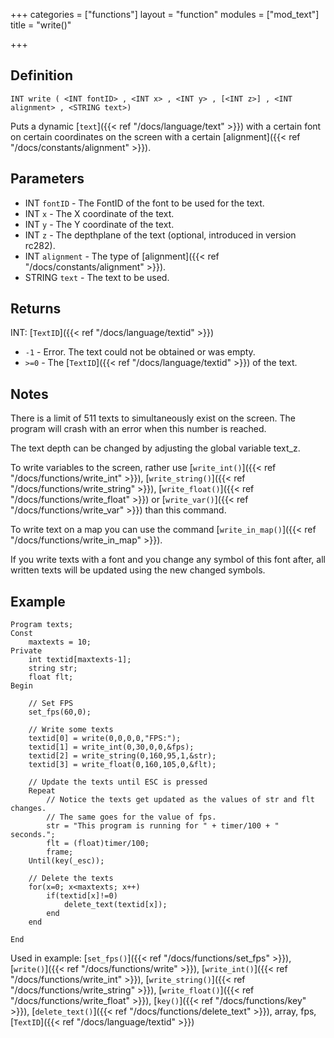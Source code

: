+++
categories = ["functions"]
layout = "function"
modules = ["mod_text"]
title = "write()"

+++

## Definition

    INT write ( <INT fontID> , <INT x> , <INT y> , [<INT z>] , <INT alignment> , <STRING text>)

Puts a dynamic [`text`]({{< ref "/docs/language/text" >}}) with a certain font on certain coordinates on the screen with a certain [alignment]({{< ref "/docs/constants/alignment" >}}).

## Parameters

- INT `fontID` - The FontID of the font to be used for the text.
- INT `x` - The X coordinate of the text.
- INT `y` - The Y coordinate of the text.
- INT `z` - The depthplane of the text (optional, introduced in version rc282).
- INT `alignment` - The type of [alignment]({{< ref "/docs/constants/alignment" >}}).
- STRING `text` - The text to be used.

## Returns

INT: [`TextID`]({{< ref "/docs/language/textid" >}})

- `-1`  - Error. The text could not be obtained or was empty.
- `>=0` - The [`TextID`]({{< ref "/docs/language/textid" >}}) of the text.

## Notes

There is a limit of 511 texts to simultaneously exist on the screen. The program will crash with an error when this number is reached.

The text depth can be changed by adjusting the global variable text_z.

To write variables to the screen, rather use [`write_int()`]({{< ref "/docs/functions/write_int" >}}), [`write_string()`]({{< ref "/docs/functions/write_string" >}}), [`write_float()`]({{< ref "/docs/functions/write_float" >}}) or [`write_var()`]({{< ref "/docs/functions/write_var" >}}) than this command.

To write text on a map you can use the command [`write_in_map()`]({{< ref "/docs/functions/write_in_map" >}}).

If you write texts with a font and you change any symbol of this font after, all written texts will be updated using the new changed symbols.

## Example

```
Program texts;
Const
    maxtexts = 10;
Private
    int textid[maxtexts-1];
    string str;
    float flt;
Begin

    // Set FPS
    set_fps(60,0);

    // Write some texts
    textid[0] = write(0,0,0,0,"FPS:");
    textid[1] = write_int(0,30,0,0,&fps);
    textid[2] = write_string(0,160,95,1,&str);
    textid[3] = write_float(0,160,105,0,&flt);

    // Update the texts until ESC is pressed
    Repeat
        // Notice the texts get updated as the values of str and flt changes.
        // The same goes for the value of fps.
        str = "This program is running for " + timer/100 + " seconds.";
        flt = (float)timer/100;
        frame;
    Until(key(_esc));

    // Delete the texts
    for(x=0; x<maxtexts; x++)
        if(textid[x]!=0)
            delete_text(textid[x]);
        end
    end

End
```

Used in example: [`set_fps()`]({{< ref "/docs/functions/set_fps" >}}), [`write()`]({{< ref "/docs/functions/write" >}}), [`write_int()`]({{< ref "/docs/functions/write_int" >}}), [`write_string()`]({{< ref "/docs/functions/write_string" >}}), [`write_float()`]({{< ref "/docs/functions/write_float" >}}), [`key()`]({{< ref "/docs/functions/key" >}}), [`delete_text()`]({{< ref "/docs/functions/delete_text" >}}), array, fps, [`TextID`]({{< ref "/docs/language/textid" >}})
